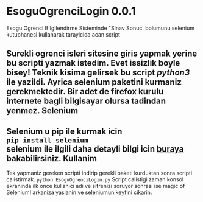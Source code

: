 # EsoguOgrenciLogin 0.0.1
Esogu Ogrenci BIlgilendirme Sisteminde "Sinav Sonuc' bolumunu selenium kutuphanesi kullanarak tarayicida acan script 

Surekli ogrenci isleri sitesine giris yapmak yerine bu scripti yazmak istedim. Evet issizlik boyle bisey! Teknik kisima gelirsek bu script *python3* ile yazildi. Ayrica selenium paketini kurmaniz gerekmektedir. Bir adet de firefox kurulu internete bagli bilgisayar olursa tadindan yenmez.
Selenium
--------
Selenium u pip ile kurmak icin  
`pip install selenium`  
selenium ile ilgili daha detayli bilgi icin [buraya](http://selenium-python.readthedocs.org/installation.html) bakabilirsiniz.
Kullanim
--------
Tek yapmaniz gereken scripti indirip gerekli paketi kurduktan sonra scripti calistirmak.
`python EsoguOgrenciLogin.py`
Script calistigi zaman konsol ekraninda ilk once kullanici adi ve sifrenizi soruyor sonrasi ise magic of Selenium! arkaniza yaslanin ve seleniumun keyfini cikarin.
